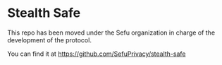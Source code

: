 # Stealth Safe

This repo has been moved under the Sefu organization in charge of the development of the protocol.

You can find it at https://github.com/SefuPrivacy/stealth-safe
